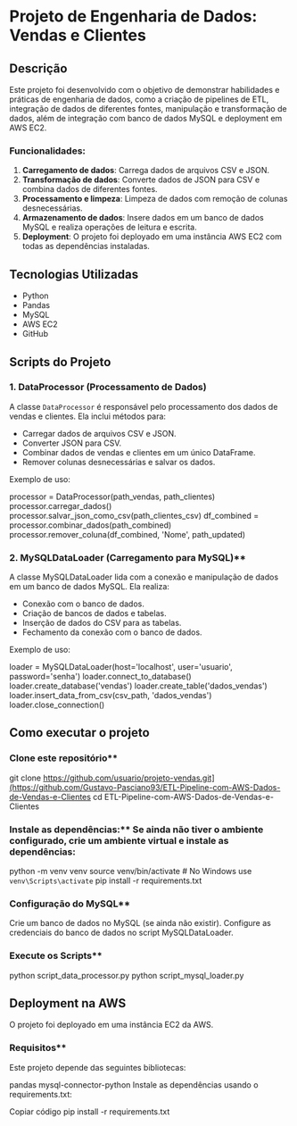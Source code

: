 # Projeto de Engenharia de Dados: Vendas e Clientes

## Descrição

Este projeto foi desenvolvido com o objetivo de demonstrar habilidades e práticas de engenharia de dados, como a criação de pipelines de ETL, integração de dados de diferentes fontes, manipulação e transformação de dados, além de integração com banco de dados MySQL e deployment em AWS EC2.

### Funcionalidades:
1. **Carregamento de dados**: Carrega dados de arquivos CSV e JSON.
2. **Transformação de dados**: Converte dados de JSON para CSV e combina dados de diferentes fontes.
3. **Processamento e limpeza**: Limpeza de dados com remoção de colunas desnecessárias.
4. **Armazenamento de dados**: Insere dados em um banco de dados MySQL e realiza operações de leitura e escrita.
5. **Deployment**: O projeto foi deployado em uma instância AWS EC2 com todas as dependências instaladas.

## Tecnologias Utilizadas
- Python
- Pandas
- MySQL
- AWS EC2
- GitHub
  

## Scripts do Projeto

### 1. **DataProcessor (Processamento de Dados)**

A classe `DataProcessor` é responsável pelo processamento dos dados de vendas e clientes. Ela inclui métodos para:
- Carregar dados de arquivos CSV e JSON.
- Converter JSON para CSV.
- Combinar dados de vendas e clientes em um único DataFrame.
- Remover colunas desnecessárias e salvar os dados.

Exemplo de uso:

processor = DataProcessor(path_vendas, path_clientes)
processor.carregar_dados()
processor.salvar_json_como_csv(path_clientes_csv)
df_combined = processor.combinar_dados(path_combined)
processor.remover_coluna(df_combined, 'Nome', path_updated)






### 2. MySQLDataLoader (Carregamento para MySQL)**

A classe MySQLDataLoader lida com a conexão e manipulação de dados em um banco de dados MySQL. Ela realiza:
- Conexão com o banco de dados.
- Criação de bancos de dados e tabelas.
- Inserção de dados do CSV para as tabelas.
- Fechamento da conexão com o banco de dados.

 Exemplo de uso:

loader = MySQLDataLoader(host='localhost', user='usuario', password='senha')
loader.connect_to_database()
loader.create_database('vendas')
loader.create_table('dados_vendas')
loader.insert_data_from_csv(csv_path, 'dados_vendas')
loader.close_connection()



## Como executar o projeto

### Clone este repositório**

git clone https://github.com/usuario/projeto-vendas.git](https://github.com/Gustavo-Pasciano93/ETL-Pipeline-com-AWS-Dados-de-Vendas-e-Clientes
cd ETL-Pipeline-com-AWS-Dados-de-Vendas-e-Clientes

### Instale as dependências:**  Se ainda não tiver o ambiente configurado, crie um ambiente virtual e instale as dependências:
python -m venv venv
source venv/bin/activate  # No Windows use `venv\Scripts\activate`
pip install -r requirements.txt

### Configuração do MySQL**
Crie um banco de dados no MySQL (se ainda não existir).
Configure as credenciais do banco de dados no script MySQLDataLoader.


### Execute os Scripts**
python script_data_processor.py
python script_mysql_loader.py

## Deployment na AWS

O projeto foi deployado em uma instância EC2 da AWS.

### Requisitos**

Este projeto depende das seguintes bibliotecas:

pandas
mysql-connector-python
Instale as dependências usando o requirements.txt:

Copiar código
pip install -r requirements.txt






